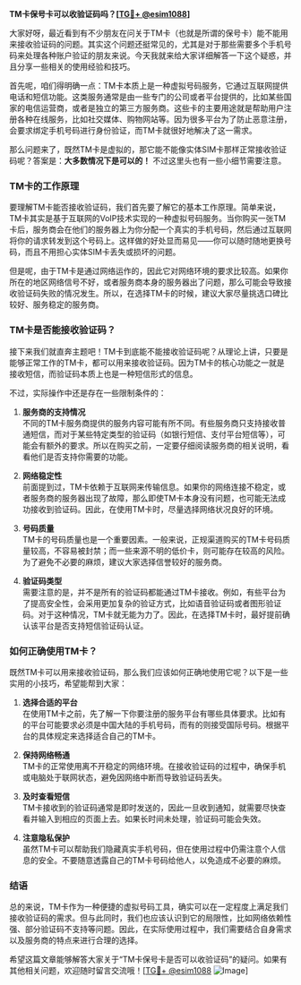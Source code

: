 **TM卡保号卡可以收验证码吗？[[TG💪+ @esim1088](https://t.me/s/esim1088)]**

大家好呀，最近看到有不少朋友在问关于TM卡（也就是所谓的保号卡）能不能用来接收验证码的问题。其实这个问题还挺常见的，尤其是对于那些需要多个手机号码来处理各种账户验证的朋友来说。今天我就来给大家详细解答一下这个疑惑，并且分享一些相关的使用经验和技巧。

首先呢，咱们得明确一点：TM卡本质上是一种虚拟号码服务，它通过互联网提供电话和短信功能。这类服务通常是由一些专门的公司或者平台提供的，比如某些国家的电信运营商，或者是独立的第三方服务商。这些卡的主要用途就是帮助用户注册各种在线服务，比如社交媒体、购物网站等。因为很多平台为了防止恶意注册，会要求绑定手机号码进行身份验证，而TM卡就很好地解决了这一需求。

那么问题来了，既然TM卡是虚拟的，那它能不能像实体SIM卡那样正常接收验证码呢？答案是：**大多数情况下是可以的！** 不过这里头也有一些小细节需要注意。

### TM卡的工作原理

要理解TM卡能否接收验证码，我们首先要了解它的基本工作原理。简单来说，TM卡其实是基于互联网的VoIP技术实现的一种虚拟号码服务。当你购买一张TM卡后，服务商会在他们的服务器上为你分配一个真实的手机号码，然后通过互联网将你的请求转发到这个号码上。这样做的好处显而易见——你可以随时随地更换号码，而且不用担心实体SIM卡丢失或损坏的问题。

但是呢，由于TM卡是通过网络运作的，因此它对网络环境的要求比较高。如果你所在的地区网络信号不好，或者服务商本身的服务器出了问题，那么可能会导致接收验证码失败的情况发生。所以，在选择TM卡的时候，建议大家尽量挑选口碑比较好、服务稳定的服务商。

### TM卡是否能接收验证码？

接下来我们就直奔主题吧！TM卡到底能不能接收验证码呢？从理论上讲，只要是能够正常工作的TM卡，都可以用来接收验证码。因为TM卡的核心功能之一就是接收短信，而验证码本质上也是一种短信形式的信息。

不过，实际操作中还是存在一些限制条件的：

1. **服务商的支持情况**  
   不同的TM卡服务商提供的服务内容可能有所不同。有些服务商只支持接收普通短信，而对于某些特定类型的验证码（如银行短信、支付平台短信等），可能会有额外的要求。所以在购买之前，一定要仔细阅读服务商的相关说明，看看他们是否支持你需要的功能。

2. **网络稳定性**  
   前面提到过，TM卡依赖于互联网来传输信息。如果你的网络连接不稳定，或者服务商的服务器出现了故障，那么即使TM卡本身没有问题，也可能无法成功接收到验证码。因此，在使用TM卡时，尽量选择网络状况良好的环境。

3. **号码质量**  
   TM卡的号码质量也是一个重要因素。一般来说，正规渠道购买的TM卡号码质量较高，不容易被封禁；而一些来源不明的低价卡，则可能存在较高的风险。为了避免不必要的麻烦，建议大家选择信誉较好的服务商。

4. **验证码类型**  
   需要注意的是，并不是所有的验证码都能通过TM卡接收。例如，有些平台为了提高安全性，会采用更加复杂的验证方式，比如语音验证码或者图形验证码。对于这种情况，TM卡就无能为力了。因此，在选择TM卡时，最好提前确认该平台是否支持短信验证码认证。

### 如何正确使用TM卡？

既然TM卡可以用来接收验证码，那么我们应该如何正确地使用它呢？以下是一些实用的小技巧，希望能帮到大家：

1. **选择合适的平台**  
   在使用TM卡之前，先了解一下你要注册的服务平台有哪些具体要求。比如有的平台可能要求必须是中国大陆的手机号码，而有的则接受国际号码。根据平台的具体规定来选择适合自己的TM卡。

2. **保持网络畅通**  
   TM卡的正常使用离不开稳定的网络环境。在接收验证码的过程中，确保手机或电脑处于联网状态，避免因网络中断而导致验证码丢失。

3. **及时查看短信**  
   TM卡接收到的验证码通常是即时发送的，因此一旦收到通知，就需要尽快查看并输入到相应的页面上去。如果长时间未处理，验证码可能会失效。

4. **注意隐私保护**  
   虽然TM卡可以帮助我们隐藏真实手机号码，但在使用过程中仍需注意个人信息的安全。不要随意透露自己的TM卡号码给他人，以免造成不必要的麻烦。

### 结语

总的来说，TM卡作为一种便捷的虚拟号码工具，确实可以在一定程度上满足我们接收验证码的需求。但与此同时，我们也应该认识到它的局限性，比如网络依赖性强、部分验证码不支持等问题。因此，在实际使用过程中，我们需要结合自身需求以及服务商的特点来进行合理的选择。

希望这篇文章能够解答大家关于“TM卡保号卡是否可以收验证码”的疑问。如果有其他相关问题，欢迎随时留言交流哦！[[TG💪+ @esim1088](https://t.me/s/esim1088) ![Image](https://i.postimg.cc/4NQfJmqS/Snipaste-2025-05-13-00-14-12.png)]